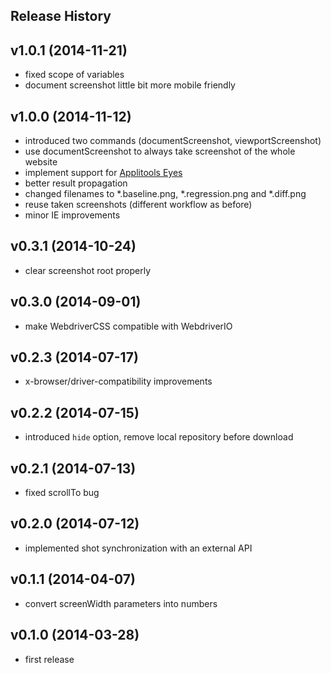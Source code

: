## Release History

## v1.0.1 (2014-11-21)
* fixed scope of variables
* document screenshot little bit more mobile friendly

## v1.0.0 (2014-11-12)
* introduced two commands (documentScreenshot, viewportScreenshot)
* use documentScreenshot to always take screenshot of the whole website
* implement support for [Applitools Eyes](https://applitools.com/)
* better result propagation
* changed filenames to *.baseline.png, *.regression.png and *.diff.png
* reuse taken screenshots (different workflow as before)
* minor IE improvements

## v0.3.1 (2014-10-24)
* clear screenshot root properly

## v0.3.0 (2014-09-01)
* make WebdriverCSS compatible with WebdriverIO

## v0.2.3 (2014-07-17)
* x-browser/driver-compatibility improvements

## v0.2.2 (2014-07-15)
* introduced `hide` option, remove local repository before download

## v0.2.1 (2014-07-13)
* fixed scrollTo bug

## v0.2.0 (2014-07-12)
* implemented shot synchronization with an external API

## v0.1.1 (2014-04-07)
* convert screenWidth parameters into numbers

## v0.1.0 (2014-03-28)
* first release